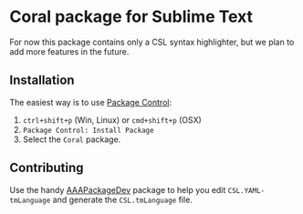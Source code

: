 Coral package for Sublime Text
==============================

For now this package contains only a CSL syntax highlighter, but we plan to add more features in the future.

Installation
------------

The easiest way is to use [Package Control](https://sublime.wbond.net/installation):

1. `ctrl+shift+p` (Win, Linux) or `cmd+shift+p` (OSX)
2. `Package Control: Install Package`
3. Select the `Coral` package.


Contributing
------------

Use the handy [AAAPackageDev](https://github.com/SublimeText/AAAPackageDev) package to help you edit `CSL.YAML-tmLanguage` and generate the `CSL.tmLanguage` file.